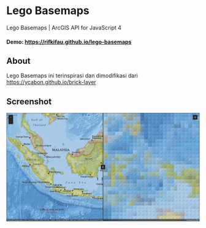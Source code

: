 # Lego Basemaps
Lego Basemaps | ArcGIS API for JavaScript 4
#### Demo: https://rifkifau.github.io/lego-basemaps

## About
Lego Basemaps ini terinspirasi dan dimodifikasi dari https://ycabon.github.io/brick-layer

## Screenshot
![screenshot-lego-basemaps](/images/screenshot-lego-basemaps.png)

